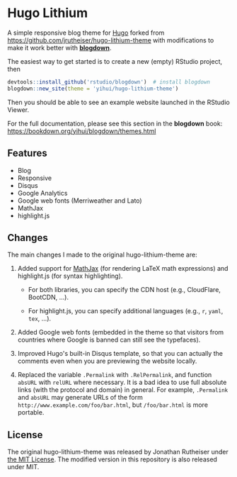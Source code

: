 # Hugo Lithium

A simple responsive blog theme for [Hugo](https://gohugo.io/) forked from https://github.com/jrutheiser/hugo-lithium-theme with modifications to make it work better with [**blogdown**](https://github.com/rstudio/blogdown).

The easiest way to get started is to create a new (empty) RStudio project, then

```r
devtools::install_github('rstudio/blogdown')  # install blogdown
blogdown::new_site(theme = 'yihui/hugo-lithium-theme')
```

Then you should be able to see an example website launched in the RStudio Viewer.

For the full documentation, please see this section in the **blogdown** book: https://bookdown.org/yihui/blogdown/themes.html

## Features

- Blog
- Responsive
- Disqus
- Google Analytics
- Google web fonts (Merriweather and Lato)
- MathJax
- highlight.js

## Changes

The main changes I made to the original hugo-lithium-theme are:

1. Added support for [MathJax](https://bookdown.org/yihui/blogdown/output-format.html) (for rendering LaTeX math expressions) and highlight.js (for syntax highlighting).

    - For both libraries, you can specify the CDN host (e.g., CloudFlare, BootCDN, ...).

    - For highlight.js, you can specify additional languages (e.g., `r`, `yaml`, `tex`, ...).

1. Added Google web fonts (embedded in the theme so that visitors from countries where Google is banned can still see the typefaces).

1. Improved Hugo's built-in Disqus template, so that you can actually the comments even when you are previewing the website locally.

1. Replaced the variable `.Permalink` with `.RelPermalink`, and function `absURL` with `relURL` where necessary. It is a bad idea to use full absolute links (with the protocol and domain) in general. For example, `.Permalink` and `absURL` may generate URLs of the form `http://www.example.com/foo/bar.html`, but `/foo/bar.html` is more portable.

## License

The original hugo-lithium-theme was released by Jonathan Rutheiser under [the MIT License](https://github.com/jrutheiser/hugo-lithium-theme/blob/master/LICENSE.md). The modified version in this repository is also released under MIT.
